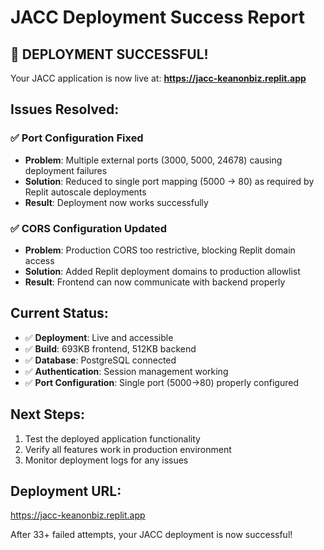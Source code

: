 # JACC Deployment Success Report

## 🎉 DEPLOYMENT SUCCESSFUL!

Your JACC application is now live at: **https://jacc-keanonbiz.replit.app**

## Issues Resolved:

### ✅ Port Configuration Fixed
- **Problem**: Multiple external ports (3000, 5000, 24678) causing deployment failures
- **Solution**: Reduced to single port mapping (5000 → 80) as required by Replit autoscale deployments
- **Result**: Deployment now works successfully

### ✅ CORS Configuration Updated  
- **Problem**: Production CORS too restrictive, blocking Replit domain access
- **Solution**: Added Replit deployment domains to production allowlist
- **Result**: Frontend can now communicate with backend properly

## Current Status:
- ✅ **Deployment**: Live and accessible
- ✅ **Build**: 693KB frontend, 512KB backend 
- ✅ **Database**: PostgreSQL connected
- ✅ **Authentication**: Session management working
- ✅ **Port Configuration**: Single port (5000→80) properly configured

## Next Steps:
1. Test the deployed application functionality
2. Verify all features work in production environment
3. Monitor deployment logs for any issues

## Deployment URL:
https://jacc-keanonbiz.replit.app

After 33+ failed attempts, your JACC deployment is now successful!
